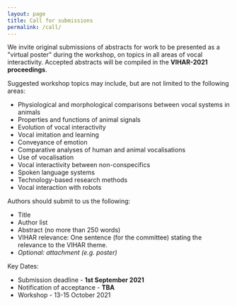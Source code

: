 ```yaml
---
layout: page
title: Call for submissions
permalink: /call/
---
```


<!--Almost all animals exploit vocal signals for a range of ecologically-motivated purposes: from detecting predators/prey and marking territory, to expressing emotions, establishing social relations and sharing information. Whether it’s a bird raising an alarm, a whale calling to potential partners, a dog responding to human commands, a parent reading a story with a child, or a businessperson accessing stock prices using Siri on an iPhone, vocalisation provides a valuable communications channel through which behaviour may be coordinated and controlled, and information may be distributed and acquired. Indeed, the ubiquity of vocal interaction has led to research across a diverse array of fields, from assessing animal welfare, to understanding the precursors of human language, to developing voice-based human-machine interaction. Clearly, there is potential for cross-fertilisation between disciplines; for example, using robots to investigate contemporary theories of language grounding, using machine learning to analyse different habitats or adding vocal expressivity to the next generation of autonomous social agents. However, many opportunities remain unexplored, not least due to the lack of a suitable forum.

**VIHAR-2021** is the third international workshop on **Vocal Interactivity in-and-between Humans, Animals and Robots**. Taking place virtyally in Paris, Frabce on 13-15 October 2021, VIHAR-2021 aims to bring together researchers studying vocalisation and speech-based interaction in-and-between humans, animals and robots from a variety of different fields. VIHAR-2021 will provide an opportunity to share and discuss theoretical insights, best practices, tools and methodologies, and to identify common principles underpinning vocal behaviour in a multi-disciplinary environment.

 We are aiming to keep the registration fee as low as possible.

The workshop follows the success of previous international workshops on Vocal Interactivity in-and-between Humans, Animals and Robots ([VIHAR-2017](http://vihar-2017.vihar.org/), [VIHAR-2019](http://vihar-2019.vihar.org/)). If you wish to join the VIHAR community, you can read more about us here, subscribe to our mailing list here, follow the VIHAR-2021 twitter account or [Facebook group](https://www.facebook.com/groups/1447726768643928/). -->

We invite original submissions of abstracts for work to be presented as a "virtual poster" during the workshop, on topics in all areas of vocal interactivity. Accepted abstracts will be compiled in the **VIHAR-2021 proceedings**.

Suggested workshop topics may include, but are not limited to the following areas:
- Physiological and morphological comparisons between vocal systems in animals
- Properties and functions of animal signals
- Evolution of vocal interactivity
- Vocal imitation and learning
- Conveyance of emotion
- Comparative analyses of human and animal vocalisations
- Use of vocalisation
- Vocal interactivity between non-conspecifics
- Spoken language systems
- Technology-based research methods
- Vocal interaction with robots

<!-- Submission link: [https://easychair.org/conferences/?conf=vihar2019](https://easychair.org/conferences/?conf=vihar2019) -->

Authors should submit to us the following:
- Title
- Author list
- Abstract (no more than 250 words)
- VIHAR relevance: One sentence (for the committee) stating the relevance to the VIHAR theme.
- *Optional: attachment (e.g. poster)*


Key Dates:
- Submission deadline - **1st September 2021**
- Notification of acceptance -  **TBA**
- Workshop - 13-15 October 2021

 
